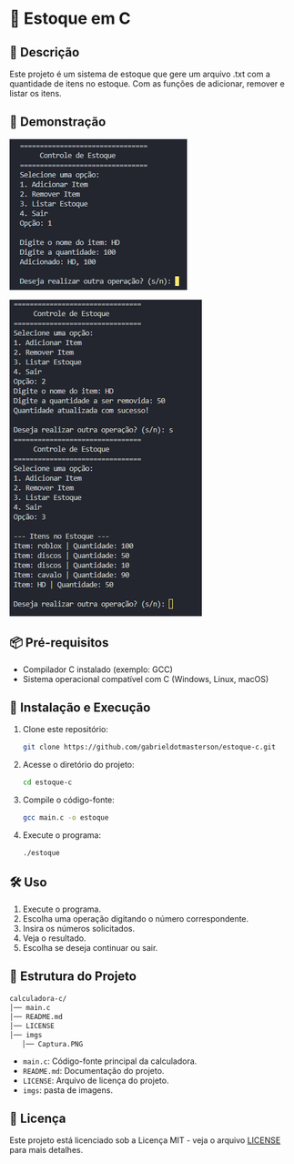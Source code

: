 
# 📌 Estoque em C

## 📖 Descrição
Este projeto é um sistema de estoque que gere um arquivo .txt com a quantidade de itens no estoque. Com as funções de adicionar, remover e listar os itens.

## 🎥 Demonstração
![demostração](imgs/Capturar.PNG)

![demostração](imgs/Capturar2.PNG)


## 📦 Pré-requisitos

- Compilador C instalado (exemplo: GCC)
- Sistema operacional compatível com C (Windows, Linux, macOS)

## 🚀 Instalação e Execução

1. Clone este repositório:
   ```sh
   git clone https://github.com/gabrieldotmasterson/estoque-c.git
   ```
2. Acesse o diretório do projeto:
   ```sh
   cd estoque-c
   ```
3. Compile o código-fonte:
   ```sh
   gcc main.c -o estoque
   ```
4. Execute o programa:
   ```sh
   ./estoque
   ```

## 🛠 Uso

1. Execute o programa.
2. Escolha uma operação digitando o número correspondente.
3. Insira os números solicitados.
4. Veja o resultado.
5. Escolha se deseja continuar ou sair.

## 📂 Estrutura do Projeto

```
calculadora-c/
│── main.c
│── README.md
│── LICENSE
│── imgs
   │── Captura.PNG

```

- `main.c`: Código-fonte principal da calculadora.
- `README.md`: Documentação do projeto.
- `LICENSE`: Arquivo de licença do projeto.
- `imgs`: pasta de imagens.

## 📜 Licença

Este projeto está licenciado sob a Licença MIT - veja o arquivo [LICENSE](LICENSE) para mais detalhes.
